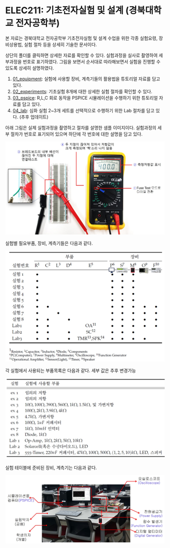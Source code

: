
# ELEC211: 기초전자실험 및 설계 (경북대학교 전자공학부) 

본 자료는 경북대학교 전자공학부 기초전자실험 및 설계 수업을 위한 각종 실험요령, 장비상용법, 실험 절차 등을 상세히 기술한 문서이다.

상단의 폴더를 클릭하면 상세한 자료를 확인할 수 있다. 실험과정을 실사로 촬영하여 세부과정을 번호로 표기하였다. 그림을 보면서 순서대로 따라해보면서 실험을 진행할 수 있도록 상세히 설명하였다. 

1. [01_equipment](./01_equipment/): 실험에 사용할 장비, 계측기들의 활용법을 튜토리얼 자료를 담고 있다.
2. [02_experiments](./02_experiments/): 기초실험 8개에 대한 상세한 실험 절차를 확인할 수 있다.
3. [03_pspice](./03_pspice/): R,L,C 회로 동작을 PSPICE 시뮬레이션을 수행하기 위한 튜토리얼 자료를 담고 있다. 
4. [04_lab](./04_lab/): 심화 실험 2~3개 세트를 선택적으로 수행하기 위한 Lab 절차를 담고 있다. (추후 업데이트)

아래 그림은 실제 실험과정을 촬영하고 절차를 설명한 샘플 이미지이다. 실험과정의 세부 절차가 번호로 표기되어 있으며 하단에 각 번호에 대한 설명을 담고 있다. 

![07_screenshot](./images/07_screenshot.jpg )


실험별 필요부품, 장비, 계측기들은 다음과 같다.

![02_장비](./images/02_장비.jpg )

각 실험에서 사용되는 부품목록은 다음과 같다. 세부 값은 추후 변경가능

![03_부품](./images/03_부품.jpg )

실험 테이블에 준비된 장비, 계측기는 다음과 같다.

![04_table](./images/04_table.jpg )



